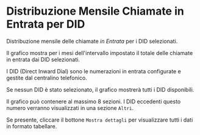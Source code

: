 # Distribuzione Mensile Chiamate in Entrata per DID

Distribuzione mensile delle chiamate *in Entrata* per i DID selezionati.

Il grafico mostra per i mesi dell'intervallo impostato il totale delle chiamate in
entrata dai DID selezionati.

I DID (Direct Inward Dial) sono le numerazioni in entrata configurate e gestite
dal centralino telefonico.

Se nessun DID è stato selezionato, il grafico mostrerà tutti i DID disponibili.

Il grafico può contenere al massimo 8 sezioni. I DID eccedenti questo numero
verranno visualizzati in una sezione `Altri`.

Se presente, cliccare il bottone `Mostra dettagli` per visualizzare tutti i dati
in formato tabellare.

